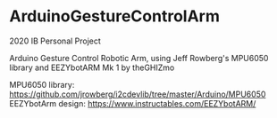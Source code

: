 # ArduinoGestureControlArm
2020 IB Personal Project

Arduino Gesture Control Robotic Arm, using Jeff Rowberg's MPU6050 library and EEZYbotARM Mk 1 by theGHIZmo

MPU6050 library: https://github.com/jrowberg/i2cdevlib/tree/master/Arduino/MPU6050
EEZYbotArm design: https://www.instructables.com/EEZYbotARM/ 
